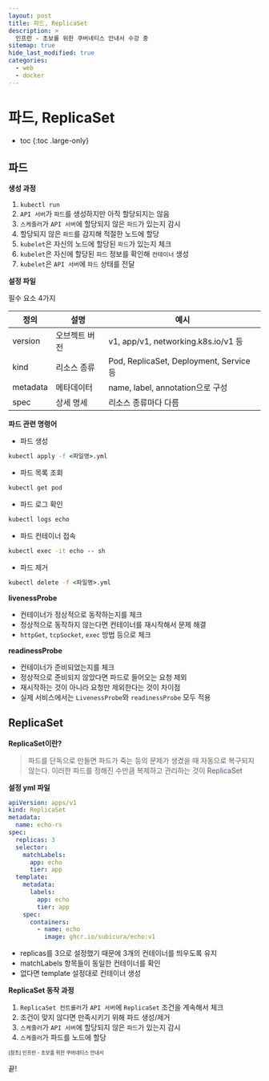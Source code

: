 ```yaml
---
layout: post
title: 파드, ReplicaSet
description: >
  인프런 - 초보를 위한 쿠버네티스 안내서 수강 중
sitemap: true
hide_last_modified: true
categories:
  - web
  - docker
---
```


# 파드, ReplicaSet

* toc
{:toc .large-only}

## 파드

**생성 과정**

1. `kubectl run`
2. `API 서버`가 `파드`를 생성하지만 아직 할당되지는 않음
3. `스케줄러`가 `API 서버`에 할당되지 않은 `파드`가 있는지 감시
4. 할당되지 않은 `파드`를 감지해 적절한 노드에 할당
5. `kubelet`은 자신의 노드에 할당된 `파드`가 있는지 체크
6. `kubelet`은 자신에 할당된 `파드` 정보를 확인해 `컨테이너` 생성
7. `kubelet`은 `API 서버`에 `파드` 상태를 전달

**설정 파일**

필수 요소 4가지

| 정의 | 설명 | 예시 |
| --- | --- | --- |
| version | 오브젝트 버전 | v1, app/v1, networking.k8s.io/v1 등 |
| kind | 리소스 종류 | Pod, ReplicaSet, Deployment, Service 등 |
| metadata | 메타데이터 | name, label, annotation으로 구성 |
| spec | 상세 명세 | 리소스 종류마다 다름 |

**파드 관련 명령어**

- 파드 생성
```cmd
kubectl apply -f <파일명>.yml
```

- 파드 목록 조회
```cmd
kubectl get pod
```

- 파드 로그 확인
```cmd
kubectl logs echo
```

- 파드 컨테이너 접속
```cmd
kubectl exec -it echo -- sh
```

- 파드 제거
```cmd
kubectl delete -f <파일명>.yml
```

**livenessProbe**

- 컨테이너가 정상적으로 동작하는지를 체크
- 정상적으로 동작하지 않는다면 컨테이너를 재시작해서 문제 해결
- `httpGet`, `tcpSocket`, `exec` 방법 등으로 체크

**readinessProbe**

- 컨테이너가 준비되었는지를 체크
- 정상적으로 준비되지 않았다면 파드로 들어오는 요청 제외
- 재시작하는 것이 아니라 요청만 제외한다는 것이 차이점
- 실제 서비스에서는 `LivenessProbe`와 `readinessProbe` 모두 적용

## ReplicaSet

**ReplicaSet이란?**

>  파드를 단독으로 만들면 파드가 죽는 등의 문제가 생겼을 때 자동으로 복구되지 않는다. 이러한 파드를 정해진 수만큼 복제하고 관리하는 것이 <span style='background-color: #f5f0ff'>ReplicaSet</span>

**설정 yml 파일**

```yml
apiVersion: apps/v1
kind: ReplicaSet
metadata:
  name: echo-rs
spec:
  replicas: 3
  selector:
    matchLabels:
      app: echo
      tier: app
  template:
    metadata:
      labels:
        app: echo
        tier: app
    spec:
      containers:
        - name: echo
          image: ghcr.io/subicura/echo:v1
```

- replicas를 3으로 설정했기 때문에 3개의 컨테이너를 띄우도록 유지
- matchLabels 항목들이 동일한 컨테이너를 확인
- 없다면 template 설정대로 컨테이너 생성

**ReplicaSet 동작 과정**

1. `ReplicaSet 컨트롤러`가 `API 서버`에 `ReplicaSet` 조건을 계속해서 체크
2. 조건이 맞지 않다면 만족시키기 위해 파드 생성/제거
3. `스케줄러`가 `API 서버`에 할당되지 않은 `파드`가 있는지 감시
4. `스케줄러`가 파드를 노드에 할당


<span style="font-size:70%">[참조] 인프런 - 초보를 위한 쿠버네티스 안내서

끝!
